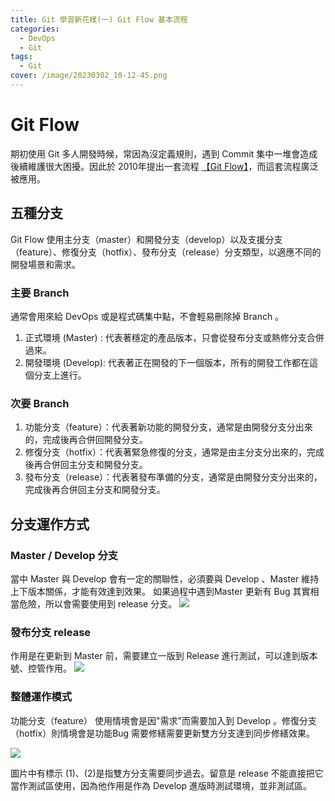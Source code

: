 ```yaml
---
title: Git 學習新花樣(一) Git Flow 基本流程
categories: 
  - DevOps
  - Git
tags: 
  - Git
cover: /image/20230302_10-12-45.png
---
```

# Git Flow 
期初使用 Git 多人開發時候，常因為沒定義規則，遇到 Commit 集中一堆會造成後續維護很大困擾。因此於 2010年提出一套流程 [【Git Flow】](https://nvie.com/posts/a-successful-git-branching-model/)，而這套流程廣泛被應用。

## 五種分支
Git Flow 使用主分支（master）和開發分支（develop）以及支援分支（feature）、修復分支（hotfix）、發布分支（release）分支類型，以適應不同的開發場景和需求。

### 主要 Branch
通常會用來給 DevOps 或是程式碼集中點，不會輕易刪除掉 Branch 。 
1. 正式環境 (Master) : 代表著穩定的產品版本，只會從發布分支或熱修分支合併過來。
2. 開發環境 (Develop): 代表著正在開發的下一個版本，所有的開發工作都在這個分支上進行。

### 次要 Branch
1. 功能分支（feature）：代表著新功能的開發分支，通常是由開發分支分出來的，完成後再合併回開發分支。
2. 修復分支（hotfix）：代表著緊急修復的分支，通常是由主分支分出來的，完成後再合併回主分支和開發分支。
3. 發布分支（release）：代表著發布準備的分支，通常是由開發分支分出來的，完成後再合併回主分支和開發分支。

## 分支運作方式
### Master / Develop 分支
當中 Master 與 Develop 會有一定的關聯性，必須要與 Develop 、Master 維持上下版本關係，才能有效達到效果。
如果過程中遇到Master 更新有 Bug 其實相當危險，所以會需要使用到 release 分支。
![](/image/20230302_09-47-37.png)


### 發布分支 release
作用是在更新到 Master 前，需要建立一版到 Release 進行測試，可以達到版本號、控管作用。
![](/image/20230302_09-53-51.png)


### 整體運作模式
功能分支（feature） 使用情境會是因"需求"而需要加入到 Develop 。修復分支（hotfix）則情境會是功能Bug 需要修繕需要更新雙方分支達到同步修繕效果。

![](/image/20230302_10-01-46.png)

圖片中有標示 (1)、(2)是指雙方分支需要同步過去。留意是 release 不能直接把它當作測試區使用，因為他作用是作為 Develop 進版時測試環境，並非測試區。
